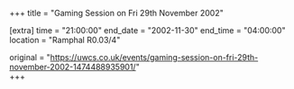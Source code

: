 +++
title = "Gaming Session on Fri 29th November 2002"

[extra]
time = "21:00:00"
end_date = "2002-11-30"
end_time = "04:00:00"
location = "Ramphal R0.03/4"

original = "https://uwcs.co.uk/events/gaming-session-on-fri-29th-november-2002-1474488935901/"    
+++



